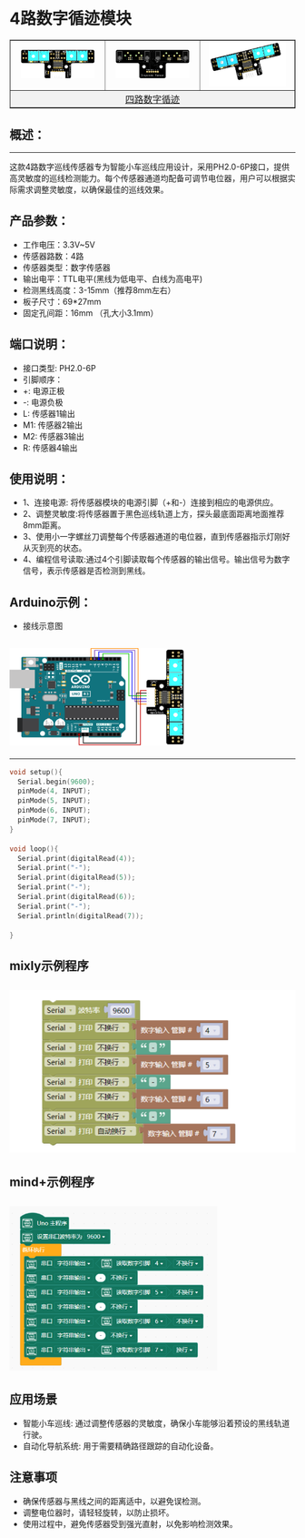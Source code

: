 # 4路数字循迹模块

<table border="1" align="center">

<tr>
  <td align="center"><img src="../img/xunji4/01.png" width=85% /></td>
  <td align="center"><img src="../img/xunji4/02.png" width=85% /></td>
  <td align="center"><img src="../img/xunji4/03.png" width=90% /></td>
</tr>
<tr>
  <td style="background-color:rgb(232,232,232,0.5) "colspan="3" align="center"> <a href="https://item.taobao.com/item.htm?id=667746818635"><font style="font-size:16px"> 四路数字循迹</font></a> </td>
</tr>
</table>


## 概述：

------

这款4路数字巡线传感器专为智能小车巡线应用设计，采用PH2.0-6P接口，提供高灵敏度的巡线检测能力。每个传感器通道均配备可调节电位器，用户可以根据实际需求调整灵敏度，以确保最佳的巡线效果。




## 产品参数：


- 工作电压：3.3V~5V
- 传感器路数：4路
- 传感器类型：数字传感器
- 输出电平：TTL电平(黑线为低电平、白线为高电平)
- 检测黑线高度：3-15mm（推荐8mm左右）
- 板子尺寸：69*27mm
- 固定孔间距：16mm （孔大小3.1mm）

## 端口说明：


- 接口类型: PH2.0-6P
- 引脚顺序：
- +: 电源正极
- -: 电源负极
- L: 传感器1输出
- M1: 传感器2输出
- M2: 传感器3输出
- R: 传感器4输出

## 使用说明：

- 1、连接电源: 将传感器模块的电源引脚（+和-）连接到相应的电源供应。
- 2、调整灵敏度:将传感器置于黑色巡线轨道上方，探头最底面距离地面推荐8mm距离。
- 3、使用小一字螺丝刀调整每个传感器通道的电位器，直到传感器指示灯刚好从灭到亮的状态。
- 4、编程信号读取:通过4个引脚读取每个传感器的输出信号。输出信号为数字信号，表示传感器是否检测到黑线。


## Arduino示例：

-    接线示意图

##   <img src="../img/xunji4/04.png" style="zoom:30%;" />

------

```c
void setup(){
  Serial.begin(9600);
  pinMode(4, INPUT);
  pinMode(5, INPUT);
  pinMode(6, INPUT);
  pinMode(7, INPUT);
}

void loop(){
  Serial.print(digitalRead(4));
  Serial.print("-");
  Serial.print(digitalRead(5));
  Serial.print("-");
  Serial.print(digitalRead(6));
  Serial.print("-");
  Serial.println(digitalRead(7));

}
```

## mixly示例程序

##   <img src="../img/xunji4/06.png" style="zoom:67%;" />


## mind+示例程序

##   <img src="../img/xunji4/07.png" style="zoom:67%;" />


## 应用场景

- 智能小车巡线: 通过调整传感器的灵敏度，确保小车能够沿着预设的黑线轨道行驶。
- 自动化导航系统: 用于需要精确路径跟踪的自动化设备。

## 注意事项 

- 确保传感器与黑线之间的距离适中，以避免误检测。
- 调整电位器时，请轻轻旋转，以防止损坏。
- 使用过程中，避免传感器受到强光直射，以免影响检测效果。